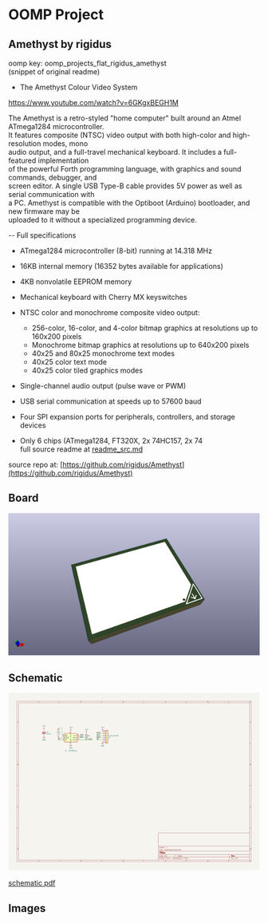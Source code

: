 # OOMP Project  
## Amethyst  by rigidus  
  
oomp key: oomp_projects_flat_rigidus_amethyst  
(snippet of original readme)  
  
- The Amethyst Colour Video System  
  
https://www.youtube.com/watch?v=6GKgxBEGH1M  
  
The Amethyst is a retro-styled "home computer" built around an Atmel ATmega1284 microcontroller.  
It features composite (NTSC) video output with both high-color and high-resolution modes, mono  
audio output, and a full-travel mechanical keyboard. It includes a full-featured implementation  
of the powerful Forth programming language, with graphics and sound commands, debugger, and  
screen editor. A single USB Type-B cable provides 5V power as well as serial communication with  
a PC. Amethyst is compatible with the Optiboot (Arduino) bootloader, and new firmware may be  
uploaded to it without a specialized programming device.  
  
  
-- Full specifications  
  
- ATmega1284 microcontroller (8-bit) running at 14.318 MHz  
- 16KB internal memory (16352 bytes available for applications)  
- 4KB nonvolatile EEPROM memory  
- Mechanical keyboard with Cherry MX keyswitches  
- NTSC color and monochrome composite video output:  
  
    - 256-color, 16-color, and 4-color bitmap graphics at resolutions up to 160x200 pixels  
    - Monochrome bitmap graphics at resolutions up to 640x200 pixels  
    - 40x25 and 80x25 monochrome text modes  
    - 40x25 color text mode  
    - 40x25 color tiled graphics modes  
      
- Single-channel audio output (pulse wave or PWM)  
- USB serial communication at speeds up to 57600 baud  
- Four SPI expansion ports for peripherals, controllers, and storage devices  
- Only 6 chips (ATmega1284, FT320X, 2x 74HC157, 2x 74  
  full source readme at [readme_src.md](readme_src.md)  
  
source repo at: [https://github.com/rigidus/Amethyst](https://github.com/rigidus/Amethyst)  
## Board  
  
[![working_3d.png](working_3d_600.png)](working_3d.png)  
## Schematic  
  
[![working_schematic.png](working_schematic_600.png)](working_schematic.png)  
  
[schematic pdf](working_schematic.pdf)  
## Images  
